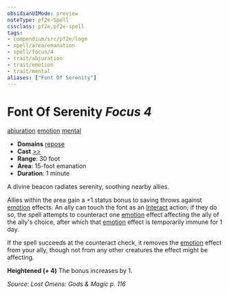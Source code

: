 ```yaml
---
obsidianUIMode: preview
noteType: pf2e-Spell
cssclass: pf2e,pf2e-spell
tags:
- compendium/src/pf2e/logm
- spell/area/emanation
- spell/focus/4
- trait/abjuration
- trait/emotion
- trait/mental
aliases: ["Font Of Serenity"]
---
```

# Font Of Serenity *Focus 4*   
[abjuration](rules/traits/abjuration.md "Abjuration School Trait")  [emotion](rules/traits/emotion.md "Emotion Effect Trait")  [mental](rules/traits/mental.md "Mental Effect Trait")  

- **Domains** [repose](compendium/setting/domains.md#Repose)
- **Cast** [>>](rules/core-rulebook/chapter-9-playing-the-game.md#Actions "Two-Action") 
- **Range**: 30 foot
- **Area**: 15-foot emanation
- **Duration**: 1 minute

A divine beacon radiates serenity, soothing nearby allies.

Allies within the area gain a +1 status bonus to saving throws against [emotion](rules/traits/emotion.md "Emotion Effect Trait") effects. An ally can touch the font as an [Interact](rules/actions/interact.md) action; if they do so, the spell attempts to counteract one [emotion](rules/traits/emotion.md "Emotion Effect Trait") effect affecting the ally of the ally's choice, after which that [emotion](rules/traits/emotion.md "Emotion Effect Trait") effect is temporarily immune for 1 day.

If the spell succeeds at the counteract check, it removes the [emotion](rules/traits/emotion.md "Emotion Effect Trait") effect from your ally, though not from any other creatures the effect might be affecting.

**Heightened (+ 4)** The bonus increases by 1.

*Source: Lost Omens: Gods & Magic p. 116*